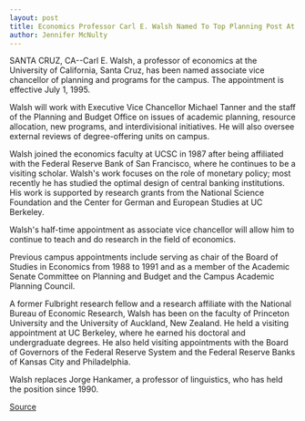 ```yaml
---
layout: post
title: Economics Professor Carl E. Walsh Named To Top Planning Post At UC Santa Cruz
author: Jennifer McNulty
---
```


SANTA CRUZ, CA--Carl E. Walsh, a professor of economics at the  University of California, Santa Cruz, has been named associate vice  chancellor of planning and programs for the campus. The appointment  is effective July 1, 1995.

Walsh will work with Executive Vice Chancellor Michael  Tanner and the staff of the Planning and Budget Office on issues of  academic planning, resource allocation, new programs, and  interdivisional initiatives. He will also oversee external reviews of  degree-offering units on campus.

Walsh joined the economics faculty at UCSC in 1987 after  being affiliated with the Federal Reserve Bank of San Francisco,  where he continues to be a visiting scholar. Walsh's work focuses on  the role of monetary policy; most recently he has studied the  optimal design of central banking institutions. His work is supported  by research grants from the National Science Foundation and the  Center for German and European Studies at UC Berkeley.

Walsh's half-time appointment as associate vice chancellor  will allow him to continue to teach and do research in the field of  economics.

Previous campus appointments include serving as chair of the  Board of Studies in Economics from 1988 to 1991 and as a member  of the Academic Senate Committee on Planning and Budget and the  Campus Academic Planning Council.

A former Fulbright research fellow and a research affiliate  with the National Bureau of Economic Research, Walsh has been on  the faculty of Princeton University and the University of Auckland,  New Zealand. He held a visiting appointment at UC Berkeley, where  he earned his doctoral and undergraduate degrees. He also held  visiting appointments with the Board of Governors of the Federal  Reserve System and the Federal Reserve Banks of Kansas City and  Philadelphia.

Walsh replaces Jorge Hankamer, a professor of linguistics,  who has held the position since 1990.

[Source](http://www1.ucsc.edu/news_events/press_releases/archive/94-95/06-95/063095-Economics_professor.html "Permalink to 063095-Economics_professor")
